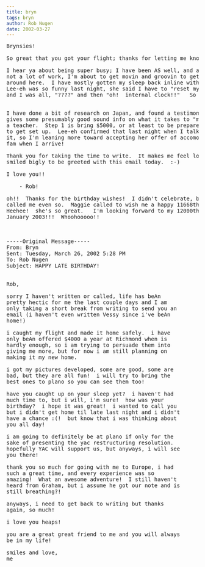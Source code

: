 ```yaml
---
title: bryn
tags: bryn
author: Rob Nugen
date: 2002-03-27
---
```


<pre>
Brynsies!

So great that you got your flight; thanks for letting me know. :-)

I hear ya about being super busy; I have been AS well, and after two days of
not a lot of work, I'm about to get movin and groovin to get some stuff done
around here.  I have mostly gotten my sleep back inline with this timezone.
Lee-eh was so funny last night, she said I have to "reset my brain watch"
and I was all, "????" and then "oh!  internal clock!!"   So funny!


I have done a bit of research on Japan, and found a testimonial site that
gives some presumably good sound info on what it takes to "make it" there as
a teacher.  Step 1 is bring $5000, or at least to be prepared to spend 5 Gs
to get set up.  Lee-eh confirmed that last night when I talked to her about
it, so I'm leaning more toward accepting her offer of accomodations with her
fam when I arrive!

Thank you for taking the time to write.  It makes me feel loved, and I
smiled bigly to be greeted with this email today.  :-)

I love you!!

	- Rob!

oh!!  Thanks for the birthday wishes!  I didn't celebrate, but a few people
called me even so.  Maggie called to wish me a happy 11668th day (I think)
Heehee!  she's so great.   I'm looking forward to my 12000th day on 31
January 2003!!!  Whoohooooo!!



-----Original Message-----
From: Bryn 
Sent: Tuesday, March 26, 2002 5:28 PM
To: Rob Nugen
Subject: HAPPY LATE BIRTHDAY!


Rob,

sorry I haven't written or called, life has beAn
pretty hectic for me the last couple days and I am
only taking a short break from writing to send you an
email (i haven't even written Vessy since i've beAn
home!)

i caught my flight and made it home safely.  i have
only beAn offered $4000 a year at Richmond when is
hardly enough, so i am trying to persuade them into
giving me more, but for now i am still planning on
making it my new home.

i got my pictures developed, some are good, some are
bad, but they are all fun!  i will try to bring the
best ones to plano so you can see them too!

have you caught up on your sleep yet?  i haven't had
much time to, but i will, i'm sure!  how was your
birthday?  i hope it was great!  i wanted to call you
but i didn't get home til late last night and i didn't
have a chance :(!  but know that i was thinking about
you all day!

i am going to definitely be at plano if only for the
sake of presenting the yac restructuring resolution.
hopefully YAC will support us, but anyways, i will see
you there!

thank you so much for going with me to Europe, i had
such a great time, and every experience was so
amazing!  What an awesome adventure!  I still haven't
heard from Graham, but i assume he got our note and is
still breathing?!

anyways, i need to get back to writing but thanks
again, so much!

i love you heaps!

you are a great great friend to me and you will always
be in my life!

smiles and love,
me
</pre>

